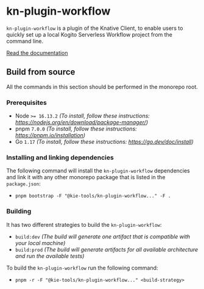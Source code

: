 # kn-plugin-workflow

`kn-plugin-workflow` is a plugin of the Knative Client, to enable users to quickly set up a local Kogito Serverless Workflow project from the command line.

[Read the documentation](https://kiegroup.github.io/kogito-docs/serverlessworkflow/main/tooling/kn-plugin-workflow-overview.html)

## Build from source

All the commands in this section should be performed in the monorepo root.

### Prerequisites

- Node `>= 16.13.2` _(To install, follow these instructions: https://nodejs.org/en/download/package-manager/)_
- pnpm `7.0.0` _(To install, follow these instructions: https://pnpm.io/installation)_
- Go `1.17` _(To install, follow these instructions: https://go.dev/doc/install)_

### Installing and linking dependencies

The following command will install the `kn-plugin-workflow` dependencies and link it with any other monorepo
package that is listed in the `package.json`:

- `pnpm bootstrap -F "@kie-tools/kn-plugin-workflow..." -F .`

### Building

It has two different strategies to build the `kn-plugin-workflow`:

- `build:dev` _(The build will generate one artifact that is compatible with your local machine)_
- `build:prod` _(The build will generate artifacts for all available architecture and run the available tests)_

To build the `kn-plugin-workflow` run the following command:

- `pnpm -r -F "@kie-tools/kn-plugin-workflow..." <build-strategy>`
